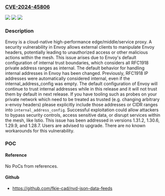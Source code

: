 ### [CVE-2024-45806](https://cve.mitre.org/cgi-bin/cvename.cgi?name=CVE-2024-45806)
![](https://img.shields.io/static/v1?label=Product&message=envoy&color=blue)
![](https://img.shields.io/static/v1?label=Version&message=%3D%20%3E%3D%201.31.0%2C%20%3C%201.31.2%20&color=brighgreen)
![](https://img.shields.io/static/v1?label=Vulnerability&message=CWE-639%3A%20Authorization%20Bypass%20Through%20User-Controlled%20Key&color=brighgreen)

### Description

Envoy is a cloud-native high-performance edge/middle/service proxy. A security vulnerability in Envoy allows external clients to manipulate Envoy headers, potentially leading to unauthorized access or other malicious actions within the mesh. This issue arises due to Envoy's default configuration of internal trust boundaries, which considers all RFC1918 private address ranges as internal. The default behavior for handling internal addresses in Envoy has been changed. Previously, RFC1918 IP addresses were automatically considered internal, even if the internal_address_config was empty.  The default configuration of Envoy will continue to trust internal addresses while in this release and it will not trust them by default in next release. If you have tooling such as probes on your private network which need to be treated as trusted (e.g. changing arbitrary x-envoy headers) please explicitly include those addresses or CIDR ranges into `internal_address_config`. Successful exploitation could allow attackers to bypass security controls, access sensitive data, or disrupt services within the mesh, like Istio. This issue has been addressed in versions 1.31.2, 1.30.6, 1.29.9, and 1.28.7. Users are advised to upgrade. There are no known workarounds for this vulnerability.

### POC

#### Reference
No PoCs from references.

#### Github
- https://github.com/fkie-cad/nvd-json-data-feeds

